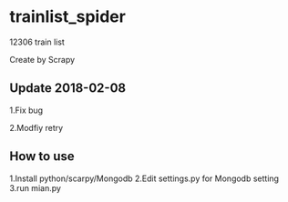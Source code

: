# trainlist_spider
12306 train list

Create by Scrapy 
## Update 2018-02-08
1.Fix bug

2.Modfiy retry 

## How to use
1.Install python/scarpy/Mongodb
2.Edit settings.py for Mongodb setting
3.run mian.py


